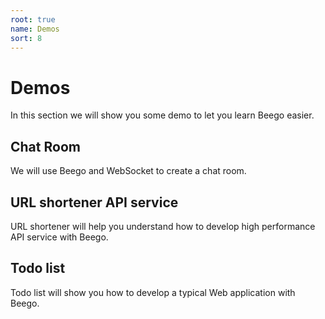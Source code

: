 ```yaml
---
root: true
name: Demos
sort: 8
---
```


# Demos
In this section we will show you some demo to let you learn Beego easier.

## Chat Room
We will use Beego and WebSocket to create a chat room.

## URL shortener API service
URL shortener will help you understand how to develop high performance API service with Beego.

## Todo list
Todo list will show you how to develop a typical Web application with Beego.

